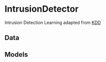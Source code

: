 # IntrusionDetector
Intrusion Detection Learning adapted from [KDD](http://kdd.ics.uci.edu/databases/kddcup99/task.html)

## Data

## Models

